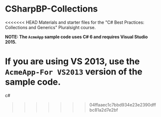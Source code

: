 # CSharpBP-Collections
<<<<<<< HEAD
Materials and starter files for the "C# Best Practices: Collections and Generics" Pluralsight course.

**NOTE: The `AcmeApp` sample code uses C# 6 and requires Visual Studio 2015.**

If you are using VS 2013, use the `AcmeApp-For VS2013` version of the sample code.
=======
c#
>>>>>>> 04ffaaec1c7bbd934e23e2390dffbc81a2d7e2bf
